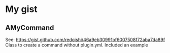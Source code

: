 # My gist

## AMyCommand

See: https://gist.github.com/redoishi/46a9eb30991bf6007508f72aba7da89f
Class to create a command without plugin.yml.
Included an example

<!--
**Redoishi/Redoishi** is a ✨ _special_ ✨ repository because its `README.md` (this file) appears on your GitHub profile.

Here are some ideas to get you started:

- 🔭 I’m currently working on ...
- 🌱 I’m currently learning ...
- 👯 I’m looking to collaborate on ...
- 🤔 I’m looking for help with ...
- 💬 Ask me about ...
- 📫 How to reach me: ...
- 😄 Pronouns: ...
- ⚡ Fun fact: ...
-->
